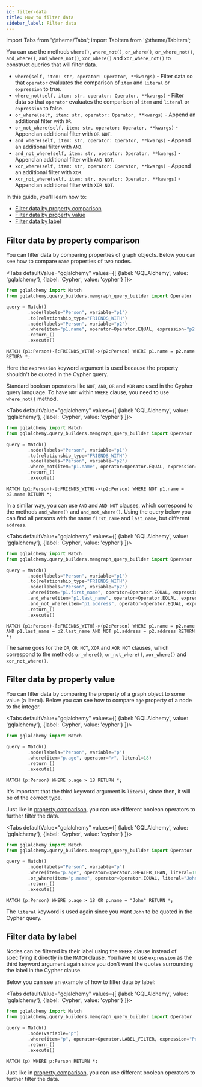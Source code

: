 ```yaml
---
id: filter-data
title: How to filter data
sidebar_label: Filter data
---
```


import Tabs from '@theme/Tabs';
import TabItem from '@theme/TabItem';

You can use the methods `where()`, `where_not()`, `or_where()`,
`or_where_not()`, `and_where()`, `and_where_not()`, `xor_where()` and
`xor_where_not()` to construct queries that will filter data.

- `where(self, item: str, operator: Operator, **kwargs)` - Filter data so that
  `operator` evaluates the comparison of `item` and `literal` or `expression` to true.
- `where_not(self, item: str, operator: Operator, **kwargs)` - Filter data so that
  `operator` evaluates the comparison of `item` and `literal` or `expression` to false.
- `or_where(self, item: str, operator: Operator, **kwargs)` - Append an additional
  filter with `OR`.
- `or_not_where(self, item: str, operator: Operator, **kwargs)` - Append an additional
  filter with `OR NOT`.
- `and_where(self, item: str, operator: Operator, **kwargs)` - Append an additional
  filter with `AND`.
- `and_not_where(self, item: str, operator: Operator, **kwargs)` - Append an additional
  filter with `AND NOT`.
- `xor_where(self, item: str, operator: Operator, **kwargs)` - Append an additional
  filter with `XOR`.
- `xor_not_where(self, item: str, operator: Operator, **kwargs)` - Append an additional
  filter with `XOR NOT`.

In this guide, you'll learn how to:

- [Filter data by property comparison](#filter-data-by-property-comparison)
- [Filter data by property value](#filter-data-by-property-value)
- [Filter data by label](#filter-data-by-label)

## Filter data by property comparison

You can filter data by comparing properties of graph objects. Below you can see
how to compare `name` properties of two nodes.

<Tabs
defaultValue="gqlalchemy"
values={[
{label: 'GQLAlchemy', value: 'gqlalchemy'},
{label: 'Cypher', value: 'cypher'}
]}>
<TabItem value="gqlalchemy">

```python
from gqlalchemy import Match
from gqlalchemy.query_builders.memgraph_query_builder import Operator

query = Match()
        .node(labels="Person", variable="p1")
        .to(relationship_type="FRIENDS_WITH")
        .node(labels="Person", variable="p2")
        .where(item="p1.name", operator=Operator.EQUAL, expression="p2.name")
        .return_()
        .execute()
```

  </TabItem>
  <TabItem value="cypher">

```cypher
MATCH (p1:Person)-[:FRIENDS_WITH]->(p2:Person) WHERE p1.name = p2.name RETURN *;
```

  </TabItem>
</Tabs>

Here the `expression` keyword argument is used because the property shouldn't be
quoted in the Cypher query.

Standard boolean operators like `NOT`, `AND`, `OR` and `XOR` are used in the
Cypher query language. To have `NOT` within `WHERE` clause, you need to use
`where_not()` method.

<Tabs
defaultValue="gqlalchemy"
values={[
{label: 'GQLAlchemy', value: 'gqlalchemy'},
{label: 'Cypher', value: 'cypher'}
]}>
<TabItem value="gqlalchemy">

```python
from gqlalchemy import Match
from gqlalchemy.query_builders.memgraph_query_builder import Operator

query = Match()
        .node(labels="Person", variable="p1")
        .to(relationship_type="FRIENDS_WITH")
        .node(labels="Person", variable="p2")
        .where_not(item="p1.name", operator=Operator.EQUAL, expression="p2.name")
        .return_()
        .execute()
```

  </TabItem>
  <TabItem value="cypher">

```cypher
MATCH (p1:Person)-[:FRIENDS_WITH]->(p2:Person) WHERE NOT p1.name = p2.name RETURN *;
```

  </TabItem>
</Tabs>

In a similar way, you can use `AND` and `AND NOT` clauses, which correspond to
the methods `and_where()` and `and_not_where()`. Using the query below you can
find all persons with the same `first_name` and `last_name`, but different
`address`.

<Tabs
defaultValue="gqlalchemy"
values={[
{label: 'GQLAlchemy', value: 'gqlalchemy'},
{label: 'Cypher', value: 'cypher'}
]}>
<TabItem value="gqlalchemy">

```python
from gqlalchemy import Match
from gqlalchemy.query_builders.memgraph_query_builder import Operator

query = Match()
        .node(labels="Person", variable="p1")
        .to(relationship_type="FRIENDS_WITH")
        .node(labels="Person", variable="p2")
        .where(item="p1.first_name", operator=Operator.EQUAL, expression="p2.first_name")
        .and_where(item="p1.last_name", operator=Operator.EQUAL, expression="p2.last_name")
        .and_not_where(item="p1.address", operator=Operator.EQUAL, expression="p2.address")
        .return_()
        .execute()
```

  </TabItem>
  <TabItem value="cypher">

```cypher
MATCH (p1:Person)-[:FRIENDS_WITH]->(p2:Person) WHERE p1.name = p2.name AND p1.last_name = p2.last_name AND NOT p1.address = p2.address RETURN *;
```

  </TabItem>
</Tabs>

The same goes for the `OR`, `OR NOT`, `XOR` and `XOR NOT` clauses, which
correspond to the methods `or_where()`, `or_not_where()`, `xor_where()` and
`xor_not_where()`.

## Filter data by property value

You can filter data by comparing the property of a graph object to some value (a
literal). Below you can see how to compare `age` property of a node to the
integer.

<Tabs
defaultValue="gqlalchemy"
values={[
{label: 'GQLAlchemy', value: 'gqlalchemy'},
{label: 'Cypher', value: 'cypher'}
]}>
<TabItem value="gqlalchemy">

```python
from gqlalchemy import Match

query = Match()
        .node(labels="Person", variable="p")
        .where(item="p.age", operator=">", literal=18)
        .return_()
        .execute()
```

  </TabItem>
  <TabItem value="cypher">

```cypher
MATCH (p:Person) WHERE p.age > 18 RETURN *;
```

  </TabItem>
</Tabs>

It's important that the third keyword argument is `literal`, since then, it will
be of the correct type.

Just like in [property comparison](#filter-data-by-property-comparison), you can
use different boolean operators to further filter the data.

<Tabs
defaultValue="gqlalchemy"
values={[
{label: 'GQLAlchemy', value: 'gqlalchemy'},
{label: 'Cypher', value: 'cypher'}
]}>
<TabItem value="gqlalchemy">

```python
from gqlalchemy import Match
from gqlalchemy.query_builders.memgraph_query_builder import Operator

query = Match()
        .node(labels="Person", variable="p")
        .where(item="p.age", operator=Operator.GREATER_THAN, literal=18)
        .or_where(item="p.name", operator=Operator.EQUAL, literal="John")
        .return_()
        .execute()
```

  </TabItem>
  <TabItem value="cypher">

```cypher
MATCH (p:Person) WHERE p.age > 18 OR p.name = "John" RETURN *;
```

  </TabItem>
</Tabs>

The `literal` keyword is used again since you want `John` to be quoted in the
Cypher query.

## Filter data by label

Nodes can be filtered by their label using the `WHERE` clause instead of
specifying it directly in the `MATCH` clause. You have to use `expression` as
the third keyword argument again since you don't want the quotes surrounding the
label in the Cypher clause.

Below you can see an example of how to filter data by label:

<Tabs
defaultValue="gqlalchemy"
values={[
{label: 'GQLAlchemy', value: 'gqlalchemy'},
{label: 'Cypher', value: 'cypher'}
]}>
<TabItem value="gqlalchemy">

```python
from gqlalchemy import Match
from gqlalchemy.query_builders.memgraph_query_builder import Operator

query = Match()
        .node(variable="p")
        .where(item="p", operator=Operator.LABEL_FILTER, expression="Person")
        .return_()
        .execute()
```

  </TabItem>
  <TabItem value="cypher">

```cypher
MATCH (p) WHERE p:Person RETURN *;
```

  </TabItem>
</Tabs>

Just like in [property comparison](#filter-data-by-property-comparison), you can
use different boolean operators to further filter the data.
